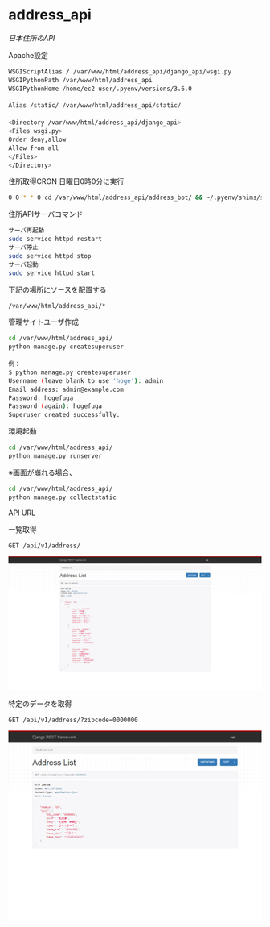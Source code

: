 # address_api
_日本住所のAPI_

Apache設定
```sh
WSGIScriptAlias / /var/www/html/address_api/django_api/wsgi.py
WSGIPythonPath /var/www/html/address_api
WSGIPythonHome /home/ec2-user/.pyenv/versions/3.6.0

Alias /static/ /var/www/html/address_api/static/

<Directory /var/www/html/address_api/django_api>
<Files wsgi.py>
Order deny,allow
Allow from all
</Files>
</Directory>

```
住所取得CRON
日曜日0時0分に実行
```sh
0 0 * * 0 cd /var/www/html/address_api/address_bot/ && ~/.pyenv/shims/scrapy crawl address > /var/tmp/address.log

```

住所APIサーバコマンド
```sh
サーバ再起動
sudo service httpd restart
サーバ停止
sudo service httpd stop
サーバ起動
sudo service httpd start
```

下記の場所にソースを配置する

```sh
/var/www/html/address_api/*
```
管理サイトユーザ作成
```sh
cd /var/www/html/address_api/
python manage.py createsuperuser

例：
$ python manage.py createsuperuser
Username (leave blank to use 'hoge'): admin
Email address: admin@example.com
Password: hogefuga
Password (again): hogefuga
Superuser created successfully.
```

環境起動
```sh
cd /var/www/html/address_api/
python manage.py runserver

```

※画面が崩れる場合、
```sh
cd /var/www/html/address_api/
python manage.py collectstatic
```


API URL


一覧取得
```url
GET /api/v1/address/
```
![一覧取得](https://github.com/sayi65/address_api/blob/master/api_list.png "サンプル")


特定のデータを取得
```url
GET /api/v1/address/?zipcode=0000000
```
![一覧取得](https://github.com/sayi65/address_api/blob/master/api_get_one.png "サンプル")

